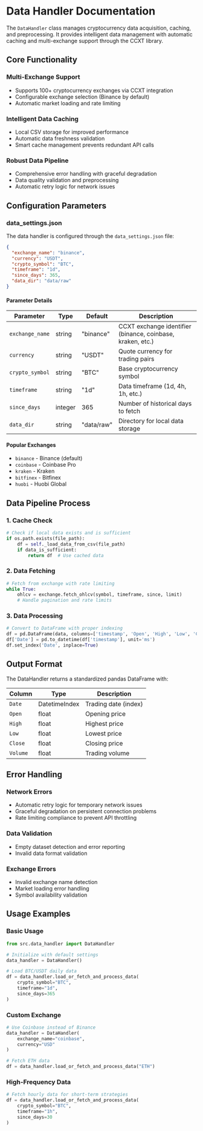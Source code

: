 # Data Handler Documentation

The `DataHandler` class manages cryptocurrency data acquisition, caching, and preprocessing. It provides intelligent data management with automatic caching and multi-exchange support through the CCXT library.

## Core Functionality

### **Multi-Exchange Support**
- Supports 100+ cryptocurrency exchanges via CCXT integration
- Configurable exchange selection (Binance by default)
- Automatic market loading and rate limiting

### **Intelligent Data Caching**
- Local CSV storage for improved performance
- Automatic data freshness validation
- Smart cache management prevents redundant API calls

### **Robust Data Pipeline**
- Comprehensive error handling with graceful degradation
- Data quality validation and preprocessing
- Automatic retry logic for network issues

## Configuration Parameters

### data_settings.json

The data handler is configured through the `data_settings.json` file:

```json
{
  "exchange_name": "binance",
  "currency": "USDT", 
  "crypto_symbol": "BTC",
  "timeframe": "1d",
  "since_days": 365,
  "data_dir": "data/raw"
}
```

#### Parameter Details

| Parameter | Type | Default | Description |
|-----------|------|---------|-------------|
| `exchange_name` | string | "binance" | CCXT exchange identifier (binance, coinbase, kraken, etc.) |
| `currency` | string | "USDT" | Quote currency for trading pairs |
| `crypto_symbol` | string | "BTC" | Base cryptocurrency symbol |
| `timeframe` | string | "1d" | Data timeframe (1d, 4h, 1h, etc.) |
| `since_days` | integer | 365 | Number of historical days to fetch |
| `data_dir` | string | "data/raw" | Directory for local data storage |


#### Popular Exchanges
- `binance` - Binance (default)
- `coinbase` - Coinbase Pro
- `kraken` - Kraken
- `bitfinex` - Bitfinex
- `huobi` - Huobi Global

## Data Pipeline Process

### 1. Cache Check
```python
# Check if local data exists and is sufficient
if os.path.exists(file_path):
    df = self._load_data_from_csv(file_path)
    if data_is_sufficient:
        return df  # Use cached data
```

### 2. Data Fetching
```python
# Fetch from exchange with rate limiting
while True:
    ohlcv = exchange.fetch_ohlcv(symbol, timeframe, since, limit)
    # Handle pagination and rate limits
```

### 3. Data Processing
```python
# Convert to DataFrame with proper indexing
df = pd.DataFrame(data, columns=['timestamp', 'Open', 'High', 'Low', 'Close', 'Volume'])
df['Date'] = pd.to_datetime(df['timestamp'], unit='ms')
df.set_index('Date', inplace=True)
```

## Output Format

The DataHandler returns a standardized pandas DataFrame with:

| Column | Type | Description |
|--------|------|-------------|
| `Date` | DatetimeIndex | Trading date (index) |
| `Open` | float | Opening price |
| `High` | float | Highest price |
| `Low` | float | Lowest price |
| `Close` | float | Closing price |
| `Volume` | float | Trading volume |

## Error Handling

### Network Errors
- Automatic retry logic for temporary network issues
- Graceful degradation on persistent connection problems
- Rate limiting compliance to prevent API throttling

### Data Validation
- Empty dataset detection and error reporting
- Invalid data format validation

### Exchange Errors
- Invalid exchange name detection
- Market loading error handling
- Symbol availability validation

## Usage Examples

### Basic Usage
```python
from src.data_handler import DataHandler

# Initialize with default settings
data_handler = DataHandler()

# Load BTC/USDT daily data
df = data_handler.load_or_fetch_and_process_data(
    crypto_symbol="BTC",
    timeframe="1d", 
    since_days=365
)
```

### Custom Exchange
```python
# Use Coinbase instead of Binance
data_handler = DataHandler(
    exchange_name="coinbase",
    currency="USD"
)

# Fetch ETH data
df = data_handler.load_or_fetch_and_process_data("ETH")
```

### High-Frequency Data
```python
# Fetch hourly data for short-term strategies
df = data_handler.load_or_fetch_and_process_data(
    crypto_symbol="BTC",
    timeframe="1h",
    since_days=30
)
```
